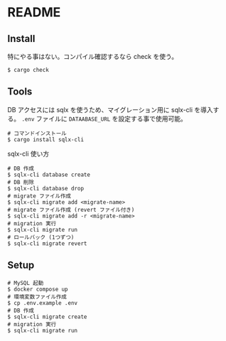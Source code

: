 # README

## Install

特にやる事はない。コンパイル確認するなら check を使う。

``` shellsession
$ cargo check
```

## Tools

DB アクセスには sqlx を使うため、マイグレーション用に sqlx-cli を導入する。
`.env` ファイルに `DATAABASE_URL` を設定する事で使用可能。

``` shellsession
# コマンドインストール
$ cargo install sqlx-cli
```

sqlx-cli 使い方
``` shellsession
# DB 作成
$ sqlx-cli database create
# DB 削除
$ sqlx-cli database drop
# migrate ファイル作成
$ sqlx-cli migrate add <migrate-name>
# migrate ファイル作成 (revert ファイル付き)
$ sqlx-cli migrate add -r <migrate-name>
# migration 実行
$ sqlx-cli migrate run
# ロールバック (1つずつ)
$ sqlx-cli migrate revert
```

## Setup

``` shellsession
# MySQL 起動
$ docker compose up
# 環境変数ファイル作成
$ cp .env.example .env
# DB 作成
$ sqlx-cli migrate create
# migration 実行
$ sqlx-cli migrate run
```
